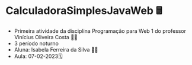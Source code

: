# CalculadoraSimplesJavaWeb 🖩
- Primeira atividade da disciplina Programação para Web 1 do professor Vinícius Oliveira Costa 🧑‍🏫
- 3 período noturno
- Aluna: Isabela Ferreira da Silva 👨‍💻
- Aula: 07-02-2023🗓️
